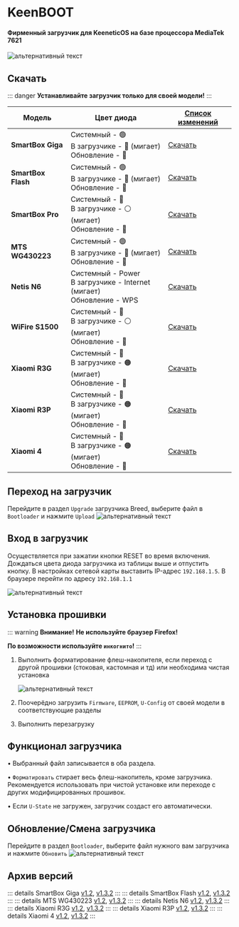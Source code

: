 # KeenBOOT

#### Фирменный загрузчик для KeeneticOS на базе процессора MediaTek 7621

![альтернативный текст](/assets/images/wiki/helpful/keenboot/main.png)

## Скачать

::: danger
**Устанавливайте загрузчик только для своей модели!**
:::

| Модель             | Цвет диода                                                                   | [Список изменений](https://t.me/keeneticported/7905)                      |
|--------------------|------------------------------------------------------------------------------|---------------------------------------------------------------------------|
| **SmartBox Giga**  | Системный - 🟢<br/>В загрузчике - 🔵 (мигает) <br/>Обновление - 🔴           | [Скачать](/assets/files/keenboot/v1.3.3/KeenBOOT-SB_Giga_v1.3.3.bin)      |
| **SmartBox Flash** | Системный - 🟢<br/>В загрузчике - 🔵 (мигает) <br/>Обновление - 🔴           | [Скачать](/assets/files/keenboot/v1.3.3/KeenBOOT-SB_Flash_v1.3.3.bin)     |
| **SmartBox Pro**   | Системный - 🔵<br/>В загрузчике - ⚪ (мигает) <br/>Обновление - 🔵            | [Скачать](/assets/files/keenboot/v1.3.3/KeenBOOT-SB_Pro_v1.3.3.bin)       |
| **MTS WG430223**   | Системный - 🟢<br/>В загрузчике - 🔴 (мигает) <br/>Обновление - 🔴           | [Скачать](/assets/files/keenboot/v1.3.3/KeenBOOT-MTS_WG430223_v1.3.3.bin) |
| **Netis N6**       | Системный - Power<br/>В загрузчике - Internet (мигает) <br/>Обновление - WPS | [Скачать](/assets/files/keenboot/v1.3.3/KeenBOOT-Netis_N6_v1.3.3.bin)     |
| **WiFire S1500**   | Системный - 🔵<br/>В загрузчике - ⚪ (мигает) <br/>Обновление - 🔵            | [Скачать](/assets/files/keenboot/v1.3.3/KeenBOOT-WiFire-S1500_v1.3.3.bin) |
| **Xiaomi R3G**     | Системный - 🔵<br/>В загрузчике - 🟠 (мигает) <br/>Обновление - 🔴           | [Скачать](/assets/files/keenboot/v1.3.3/KeenBOOT-Xiaomi_3G_v1.3.3.bin)    |
| **Xiaomi R3P**     | Системный - 🔵<br/>В загрузчике - 🟠 (мигает) <br/>Обновление - 🔴           | [Скачать](/assets/files/keenboot/v1.3.3/KeenBOOT-Xiaomi_3P_v1.3.3.bin)    |
| **Xiaomi 4**       | Системный - 🔵<br/>В загрузчике - 🟠 (мигает) <br/>Обновление - 🔴           | [Скачать](/assets/files/keenboot/v1.3.3/KeenBOOT-Xiaomi_4_v1.3.3.bin)     |

## Переход на загрузчик

Перейдите в раздел `Upgrade` загрузчика Breed, выберите файл в `Bootloader` и нажмите `Upload`
![альтернативный текст](/assets/images/wiki/helpful/breed/upgrade.png)

## Вход в загрузчик

Осуществляется при зажатии кнопки RESET во время включения. Дождаться цвета диода загрузчика из таблицы выше и отпустить кнопку. В настройках сетевой карты выставить IP-адрес `192.168.1.5`.
В браузере перейти по адресу `192.168.1.1`

![альтернативный текст](/assets/images/wiki/helpful/keenboot/network.png)

## Установка прошивки

::: warning **Внимание!**
**Не используйте браузер Firefox!**

**По возможности используйте `инкогнито`!**
:::

1. Выполнить форматирование флеш-накопителя, если переход с другой прошивки (стоковая, кастомная и тд) или необходима чистая установка

   ![альтернативный текст](/assets/images/wiki/helpful/keenboot/erase.png)
2. Поочерёдно загрузить `Firmware`, `EEPROM`, `U-Config` от своей модели в соответствующие разделы
3. Выполнить перезагрузку

## Функционал загрузчика

• Выбранный файл записывается в оба раздела.

• `Форматировать` стирает весь флеш-накопитель, кроме загрузчика. Рекомендуется использовать при чистой установке или переходе с других модифицированных прошивок.

• Если `U-State` не загружен, загрузчик создаст его автоматически.

## Обновление/Смена загрузчика

Перейдите в раздел `Bootloader`, выберите файл нужного вам загрузчика и нажмите `Обновить`
![альтернативный текст](/assets/images/wiki/helpful/keenboot/update.png)

## Архив версий

::: details SmartBox Giga
[v1.2](/assets/files/keenboot/v1.2/KeenBOOT-SB_Giga_v1.2.bin), [v1.3.2](/assets/files/keenboot/v1.3.2/KeenBOOT-SB_Giga_v1.3.2.bin)
:::
::: details SmartBox Flash
[v1.2](/assets/files/keenboot/v1.2/KeenBOOT-SB_Flash_v1.2.bin), [v1.3.2](/assets/files/keenboot/v1.3.2/KeenBOOT-SB_Flash_v1.3.2.bin)
:::
::: details MTS WG430223
[v1.2](/assets/files/keenboot/v1.2/KeenBOOT-MTS_WG430223_v1.2.bin), [v1.3.2](/assets/files/keenboot/v1.3.2/KeenBOOT-MTS_WG430223_v1.3.2.bin)
:::
::: details Netis N6
[v1.2](/assets/files/keenboot/v1.2/KeenBOOT-Netis_N6_v1.2.bin), [v1.3.2](/assets/files/keenboot/v1.3.2/KeenBOOT-Netis_N6_v1.3.2.bin)
:::
::: details Xiaomi R3G
[v1.2](/assets/files/keenboot/v1.2/KeenBOOT-Xiaomi_3G_v1.2.bin), [v1.3.2](/assets/files/keenboot/v1.3.2/KeenBOOT-Xiaomi_3G_v1.3.2.bin)
:::
::: details Xiaomi R3P
[v1.2](/assets/files/keenboot/v1.2/KeenBOOT-Xiaomi_3P_v1.2.bin), [v1.3.2](/assets/files/keenboot/v1.3.2/KeenBOOT-Xiaomi_3P_v1.3.2.bin)
:::
::: details Xiaomi 4
[v1.2](/assets/files/keenboot/v1.2/KeenBOOT-Xiaomi_4_v1.2.bin), [v1.3.2](/assets/files/keenboot/v1.3.2/KeenBOOT-Xiaomi_4_v1.3.2.bin)
:::
